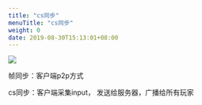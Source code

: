 ```yaml
---
title: "cs同步"
menuTitle: "cs同步"
weight: 0
date: 2019-08-30T15:13:01+08:00
---
```

![](images/screenshot_1527432732577.png)

帧同步：客户端p2p方式


cs同步：客户端采集input， 发送给服务器，广播给所有玩家
